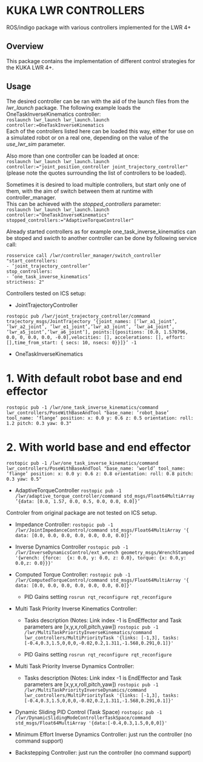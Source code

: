 # KUKA LWR CONTROLLERS

ROS/indigo package with various controllers implemented for the LWR 4+

## Overview

This package contains the implementation of different control strategies for the KUKA LWR 4+. 


## Usage

The desired controller can be ran with the aid of the launch files from the _lwr_launch_ package. 
The following example loads the OneTaskInverseKinematics controller:  
```roslaunch lwr_launch lwr_launch.launch controller:=OneTaskInverseKinematics```  
Each of the controllers listed here can be loaded this way, either for use on a simulated robot or on a real one, depending on the value of the _use_lwr_sim_ parameter.  

Also more than one controller can be loaded at once:  
```roslaunch lwr_launch lwr_launch.launch controller:="joint_position_controller joint_trajectory_controller"```  
(please note the quotes surrounding the list of controllers to be loaded).  

Sometimes it is desired to load multiple controllers, but start only one of them, with the aim of switch between them at runtime with controller_manager.  
This can be achieved with the _stopped_controllers_ parameter:  
```roslaunch lwr_launch lwr_launch.launch controller:="OneTaskInverseKinematics"  stopped_controllers:="AdaptiveTorqueController"```

Already started controllers as for example one_task_inverse_kinematics can be stoped and swicth to another controller can be done by following service call:

```
rosservice call /lwr/controller_manager/switch_controller
"start_controllers:
- ’joint_trajectory_controller’
stop_controllers:
- ’one_task_inverse_kinematics’
strictness: 2"
```

Controllers tested on ICS setup:
- JointTrajectoryController

`rostopic pub /lwr/joint_trajectory_controller/command trajectory_msgs/JointTrajectory ’{joint_names: [’lwr_a1_joint’, ’lwr_a2_joint’, ’lwr_e1_joint’,’lwr_a3_joint’, ’lwr_a4_joint’, ’lwr_a5_joint’,’lwr_a6_joint’], points:[{positions: [0.0, 1.570796, 0.0, 0, 0.0, 0.0, -0.0],velocities: [], accelerations: [], effort: [],time_from_start: { secs: 10, nsecs: 0}}]}’ -1`

- OneTaskInverseKinematics

# 1. With default robot base and end effector

`rostopic pub -1 /lwr/one_task_inverse_kinematics/command
lwr_controllers/PoseWithBaseAndTool "base_name: ’robot_base’
tool_name: ’flange’
position:
  x: 0.0
  y: 0.6
  z: 0.5
orientation:
  roll: 1.2
  pitch: 0.3
  yaw: 0.3"
`

# 2. With world base and end effector

`rostopic pub -1 /lwr/one_task_inverse_kinematics/command
lwr_controllers/PoseWithBaseAndTool "base_name: ’world’
tool_name: ’flange’
position:
  x: 0.0
  y: 0.6
  z: 0.8
orientation:
  roll: 0.8
  pitch: 0.3
  yaw: 0.5"
`

- AdaptiveTorqueController
`rostopic pub -1 /lwr/adaptive_torque_controller/command std_msgs/Float64MultiArray ’{data: [0.0, 1.57, 0.0, 0.5, 0.0, 0.0, 0.0]}’`


Controler from original package are not tested on ICS setup.

- Impedance Controller:
`rostopic pub -1  /lwr/JointImpedanceControl/command std_msgs/Float64MultiArray '{ data: [0.0, 0.0, 0.0, 0.0, 0.0, 0.0, 0.0]}'`

- Inverse Dynamics Controller
`rostopic pub -1  /lwr/InverseDynamicsControl/ext_wrench geometry_msgs/WrenchStamped '{wrench: {force:  {x: 0.0, y: 0.0, z: 0.0}, torque: {x: 0.0,y: 0.0,z: 0.0}}}' `

- Computed Torque Controller:
`rostopic pub -1  /lwr/ComputedTorqueControl/command std_msgs/Float64MultiArray '{ data: [0.0, 0.0, 0.0, 0.0, 0.0, 0.0, 0.0]}'`

  - PID Gains setting
`rosrun rqt_reconfigure rqt_reconfigure`

- Multi Task Priority Inverse Kinematics Controller:
  
  - Tasks description (Notes: Link index -1 is EndEffector and Task parameters are [x,y,x,roll,pitch,yaw])
`rostopic pub -1  /lwr/MultiTaskPriorityInverseKinematics/command lwr_controllers/MultiPriorityTask '{links: [-1,3], tasks: [-0.4,0.3,1.5,0,0,0,-0.02,0.2,1.311,-1.568,0.291,0.1]}'`

  - PID Gains setting
`rosrun rqt_reconfigure rqt_reconfigure`

- Multi Task Priority Inverse Dynamics Controller:
  
  - Tasks description (Notes: Link index -1 is EndEffector and Task parameters are [x,y,x,roll,pitch,yaw])
`rostopic pub -1  /lwr/MultiTaskPriorityInverseDynamics/command lwr_controllers/MultiPriorityTask '{links: [-1,3], tasks: [-0.4,0.3,1.5,0,0,0,-0.02,0.2,1.311,-1.568,0.291,0.1]}'`

- Dynamic Sliding PID Control (Task Space)
`rostopic pub -1 /lwr/DynamicSlidingModeControllerTaskSpace/command std_msgs/Float64MultiArray '{data:[-0.4,0.3,1.5,0,0,0]}'`

- Minimum Effort Inverse Dynamics Controller:
just run the controller (no command support)

- Backstepping Controller:
just run the controller (no command support)






